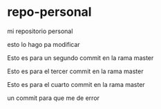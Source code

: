 # repo-personal
mi repositorio personal 

esto lo hago pa modificar




Esto es para un segundo commit en la rama master




Esto es para el tercer commit en la rama master




Esto es para el cuarto commit en la rama master




un commit para que me de error
